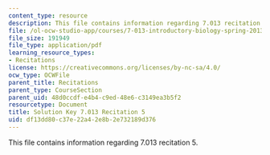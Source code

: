 ```yaml
---
content_type: resource
description: This file contains information regarding 7.013 recitation 5.
file: /ol-ocw-studio-app/courses/7-013-introductory-biology-spring-2013/df13dd80c37e22a42e8b2e732189d376_MIT7_013S12_RecitatSol_5.pdf
file_size: 191949
file_type: application/pdf
learning_resource_types:
- Recitations
license: https://creativecommons.org/licenses/by-nc-sa/4.0/
ocw_type: OCWFile
parent_title: Recitations
parent_type: CourseSection
parent_uid: 48d0ccdf-e4b4-c9ed-48e6-c3149ea3b5f2
resourcetype: Document
title: Solution Key 7.013 Recitation 5
uid: df13dd80-c37e-22a4-2e8b-2e732189d376
---
```

This file contains information regarding 7.013 recitation 5.